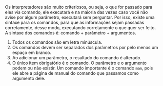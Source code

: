 Os interpretadores são muito criteriosos, ou seja, o que for passado para eles via comando, ele executará e na maioria das vezes caso você não avise por algum parâmetro, executará sem perguntar. Por isso, existe uma sintaxe para os comandos, para que as informações sejam passadas corretamente, desse modo, executando corretamente o que quer ser feito.<br>
A sintaxe dos comandos é: comando + parâmetro + argumentos.
1. Todos os comandos são em letra minúscula.
2. Os comandos devem ser separados dos parâmetros por pelo menos um espaço em branco.
3. Ao adicionar um parâmetro, o resultado do comando é alterado.
4. O único item obrigatório é o comando. O parâmetro e o argumento podem ou não existir.
Um comando importante é o comando `man`, pois ele abre a página de manual do comando que passamos como argumento dele.